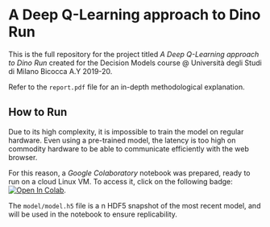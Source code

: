 # A Deep Q-Learning approach to Dino Run

This is the full repository for the project titled *A Deep Q-Learning approach to Dino Run* created for the Decision Models course @ Università degli Studi di Milano Bicocca A.Y 2019-20.

Refer to the `report.pdf` file for an in-depth methodological explanation.

## How to Run
Due to its high complexity, it is impossible to train the model on regular hardware. Even using a pre-trained model, the latency is too high on commodity hardware to be able to communicate efficiently with the web browser.

For this reason, a *Google Colaboratory* notebook was prepared, ready to run on a cloud Linux VM. To access it, click on the following badge: [![Open In Colab](https://colab.research.google.com/assets/colab-badge.svg)](https://colab.research.google.com/drive/17fsfDmrts2h-uQ4wrbZ7ntR-oGAZ1uX4).

The `model/model.h5` file is a n HDF5 snapshot of the most recent model, and will be used in the notebook to ensure replicability. 
